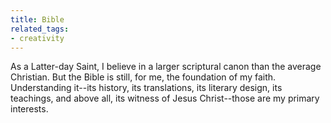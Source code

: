 ```yaml
---
title: Bible
related_tags:
- creativity
---
```

As a Latter-day Saint, I believe in a larger scriptural canon than the average Christian. But the Bible is still, for me, the foundation of my faith. Understanding it--its history, its translations, its literary design, its teachings, and above all, its witness of Jesus Christ--those are my primary interests.